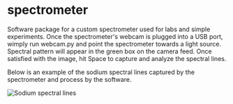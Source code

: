# spectrometer

Software package for a custom spectrometer used for labs and simple experiments. Once the spectrometer's webcam is plugged into a USB port, wimply run webcam.py and point the spectrometer towards a light source. Spectral pattern will appear in the green box on the camera feed. Once satisfied with the image, hit Space to capture and analyze the spectral lines.

Below is an example of the sodium spectral lines captured by the spectrometer and process by the software.

![Sodium spectral lines](https://github.com/skanredfield/spectrometer/demo_images/sodium.png)
